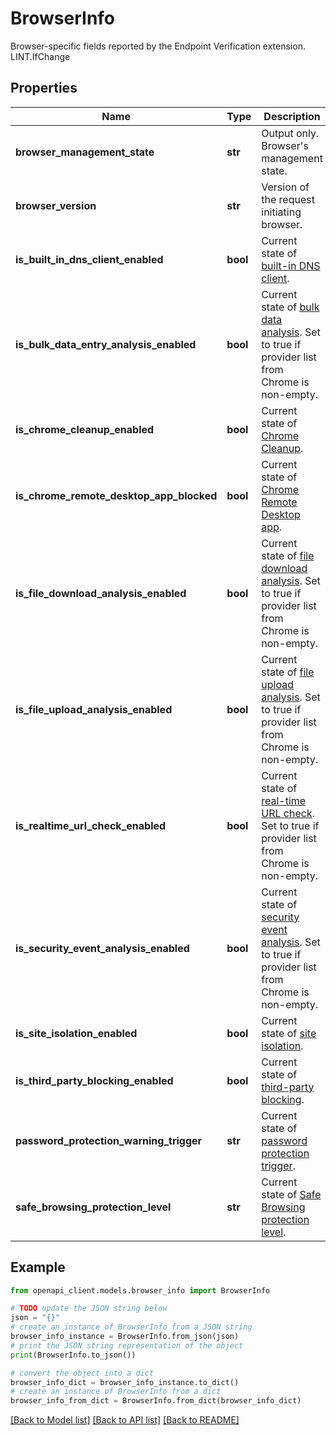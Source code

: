 # BrowserInfo

Browser-specific fields reported by the Endpoint Verification extension. LINT.IfChange

## Properties

Name | Type | Description | Notes
------------ | ------------- | ------------- | -------------
**browser_management_state** | **str** | Output only. Browser&#39;s management state. | [optional] [readonly] 
**browser_version** | **str** | Version of the request initiating browser. | [optional] 
**is_built_in_dns_client_enabled** | **bool** | Current state of [built-in DNS client](https://chromeenterprise.google/policies/#BuiltInDnsClientEnabled). | [optional] 
**is_bulk_data_entry_analysis_enabled** | **bool** | Current state of [bulk data analysis](https://chromeenterprise.google/policies/#OnBulkDataEntryEnterpriseConnector). Set to true if provider list from Chrome is non-empty. | [optional] 
**is_chrome_cleanup_enabled** | **bool** | Current state of [Chrome Cleanup](https://chromeenterprise.google/policies/#ChromeCleanupEnabled). | [optional] 
**is_chrome_remote_desktop_app_blocked** | **bool** | Current state of [Chrome Remote Desktop app](https://chromeenterprise.google/policies/#URLBlocklist). | [optional] 
**is_file_download_analysis_enabled** | **bool** | Current state of [file download analysis](https://chromeenterprise.google/policies/#OnFileDownloadedEnterpriseConnector). Set to true if provider list from Chrome is non-empty. | [optional] 
**is_file_upload_analysis_enabled** | **bool** | Current state of [file upload analysis](https://chromeenterprise.google/policies/#OnFileAttachedEnterpriseConnector). Set to true if provider list from Chrome is non-empty. | [optional] 
**is_realtime_url_check_enabled** | **bool** | Current state of [real-time URL check](https://chromeenterprise.google/policies/#EnterpriseRealTimeUrlCheckMode). Set to true if provider list from Chrome is non-empty. | [optional] 
**is_security_event_analysis_enabled** | **bool** | Current state of [security event analysis](https://chromeenterprise.google/policies/#OnSecurityEventEnterpriseConnector). Set to true if provider list from Chrome is non-empty. | [optional] 
**is_site_isolation_enabled** | **bool** | Current state of [site isolation](https://chromeenterprise.google/policies/?policy&#x3D;IsolateOrigins). | [optional] 
**is_third_party_blocking_enabled** | **bool** | Current state of [third-party blocking](https://chromeenterprise.google/policies/#ThirdPartyBlockingEnabled). | [optional] 
**password_protection_warning_trigger** | **str** | Current state of [password protection trigger](https://chromeenterprise.google/policies/#PasswordProtectionWarningTrigger). | [optional] 
**safe_browsing_protection_level** | **str** | Current state of [Safe Browsing protection level](https://chromeenterprise.google/policies/#SafeBrowsingProtectionLevel). | [optional] 

## Example

```python
from openapi_client.models.browser_info import BrowserInfo

# TODO update the JSON string below
json = "{}"
# create an instance of BrowserInfo from a JSON string
browser_info_instance = BrowserInfo.from_json(json)
# print the JSON string representation of the object
print(BrowserInfo.to_json())

# convert the object into a dict
browser_info_dict = browser_info_instance.to_dict()
# create an instance of BrowserInfo from a dict
browser_info_from_dict = BrowserInfo.from_dict(browser_info_dict)
```
[[Back to Model list]](../README.md#documentation-for-models) [[Back to API list]](../README.md#documentation-for-api-endpoints) [[Back to README]](../README.md)


